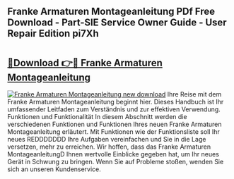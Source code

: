 ## Franke Armaturen Montageanleitung PDf Free Download - Part-SlE Service Owner Guide - User Repair Edition pi7Xh

# <h2><a href="http://df6iby.blite.top/?on=Franke+Armaturen+Montageanleitung">🔗Download 👉🔴 Franke Armaturen Montageanleitung</a></h2>

[![Franke Armaturen Montageanleitung new download](https://i.imgur.com/lujVjoI.png)](http://df6iby.blite.top/?on=Franke+Armaturen+Montageanleitung)
Ihre Reise mit dem Franke Armaturen Montageanleitung beginnt hier. Dieses Handbuch ist Ihr umfassender Leitfaden zum Verständnis und zur effektiven Verwendung. Funktionen und Funktionalität In diesem Abschnitt werden die verschiedenen Funktionen und Funktionen Ihres neuen Franke Armaturen Montageanleitung erläutert. Mit Funktionen wie der Funktionsliste soll Ihr neues REDDDDDDD Ihre Aufgaben vereinfachen und Sie in die Lage versetzen, mehr zu erreichen. Wir hoffen, dass das Franke Armaturen MontageanleitungD Ihnen wertvolle Einblicke gegeben hat, um Ihr neues Gerät in Schwung zu bringen. Wenn Sie auf Probleme stoßen, wenden Sie sich an unseren Kundenservice.
